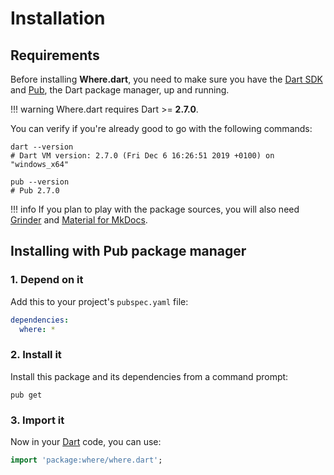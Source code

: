 # Installation

## Requirements
Before installing **Where.dart**, you need to make sure you have the [Dart SDK](https://dart.dev/tools/sdk)
and [Pub](https://dart.dev/tools/pub), the Dart package manager, up and running.

!!! warning
    Where.dart requires Dart >= **2.7.0**.

You can verify if you're already good to go with the following commands:

```shell
dart --version
# Dart VM version: 2.7.0 (Fri Dec 6 16:26:51 2019 +0100) on "windows_x64"

pub --version
# Pub 2.7.0
```

!!! info
    If you plan to play with the package sources, you will also need
    [Grinder](https://google.github.io/grinder.dart) and [Material for MkDocs](https://squidfunk.github.io/mkdocs-material).

## Installing with Pub package manager

### 1. Depend on it
Add this to your project's `pubspec.yaml` file:

```yaml
dependencies:
  where: *
```

### 2. Install it
Install this package and its dependencies from a command prompt:

```shell
pub get
```

### 3. Import it
Now in your [Dart](https://dart.dev) code, you can use:

```dart
import 'package:where/where.dart';
```
